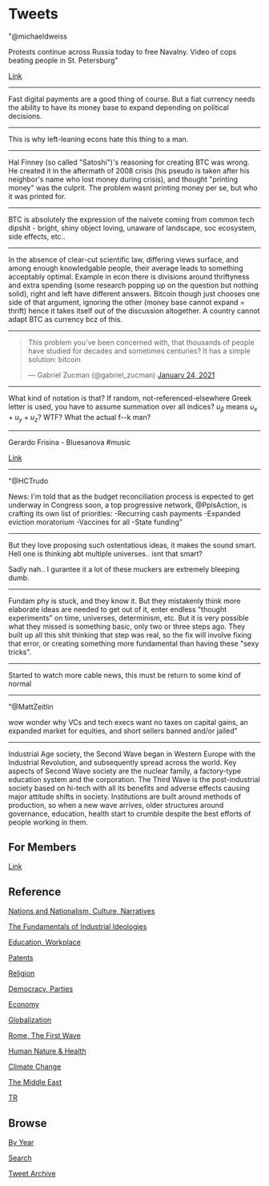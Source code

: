 # Tweets

"@michaeldweiss

Protests continue across Russia today to free Navalny. Video of cops
beating people in St. Petersburg"

[Link](https://mobile.twitter.com/michaeldweiss/status/1355914024328835072)

---

Fast digital payments are a good thing of course. But a fiat currency
needs the ability to have its money base to expand depending on
political decisions.

---

This is why left-leaning econs hate this thing to a man.

---

Hal Finney (so called "Satoshi")'s reasoning for creating BTC was
wrong. He created it in the aftermath of 2008 crisis (his pseudo is
taken after his neighbor's name who lost money during crisis), and
thought "printing money" was the culprit. The problem wasnt printing
money per se, but who it was printed for.

---

BTC is absolutely the expression of the naivete coming from common
tech dipshit - bright, shiny object loving, unaware of landscape, soc
ecosystem, side effects, etc..

---

In the absence of clear-cut scientific law, differing views surface,
and among enough knowledgable people, their average leads to something
acceptably optimal. Example in econ there is divisions around
thriftyness and extra spending (some research popping up on the
question but nothing solid), right and left have different
answers. Bitcoin though just chooses one side of that argument,
ignoring the other (money base cannot expand = thrift) hence it takes
itself out of the discussion altogether. A country cannot adapt BTC as
currency bcz of this.

---

<blockquote class="twitter-tweet"><p lang="en" dir="ltr">This problem you&#39;ve been concerned with, that thousands of people have studied for decades and sometimes centuries? It has a simple solution: bitcoin</p>&mdash; Gabriel Zucman (@gabriel_zucman) <a href="https://twitter.com/gabriel_zucman/status/1353189704385011712?ref_src=twsrc%5Etfw">January 24, 2021</a></blockquote> <script async src="https://platform.twitter.com/widgets.js" charset="utf-8"></script>

---

What kind of notation is that? If random, not-referenced-elsewhere
Greek letter is used, you have to assume summation over all indices?
$u_\beta$ means $u_x + u_y + u_z$? WTF? What the actual f--k man?

---

Gerardo Frisina - Bluesanova \#music

[Link](https://youtu.be/9kl3sU_id58)

---

"@HCTrudo

News: I'm told that as the budget reconciliation process is expected
to get underway in Congress soon, a top progressive network,
@PplsAction, is crafting its own list of priorities: -Recurring cash
payments -Expanded eviction moratorium -Vaccines for all -State
funding"

---

But they love proposing such ostentatious ideas, it makes the sound
smart. Hell one is thinking abt multiple universes.. isnt that smart?

Sadly nah.. I gurantee it a lot of these muckers are extremely
bleeping dumb.

---

Fundam phy is stuck, and they know it. But they mistakenly think more
elaborate ideas are needed to get out of it, enter endless "thought
experiments" on time, universes, determinism, etc. But it is very
possible what they missed is something basic, only two or three steps
ago. They built up all this shit thinking that step was real, so the
fix will involve fixing that error, or creating something more
fundamental than having these "sexy tricks".

---

Started to watch more cable news, this must be return to some kind of normal

---

"@MattZeitlin

wow wonder why VCs and tech execs want no taxes on capital gains, an
expanded market for equities, and short sellers banned and/or jailed"

---

Industrial Age society, the Second Wave began in Western Europe with
the Industrial Revolution, and subsequently spread across the
world. Key aspects of Second Wave society are the nuclear family, a
factory-type education system and the corporation. The Third Wave is
the post-industrial society based on hi-tech with all its benefits and
adverse effects causing major attitude shifts in society. Institutions
are built around methods of production, so when a new wave arrives,
older structures around governance, education, health start to crumble
despite the best efforts of people working in them.

## For Members

[Link](https://thirdwave-members.herokuapp.com)

## Reference

[Nations and Nationalism, Culture, Narratives](/2013/02/nations-and-nationalism.md)

[The Fundamentals of Industrial Ideologies](/2011/04/fundamentals-of-industrial-ideologies.md)

[Education, Workplace](2017/09/education-workplace.md)

[Patents](/2018/09/patents.md)

[Religion](/2015/04/god-religion.md)

[Democracy, Parties](/2016/11/democracy.md)

[Economy](/2018/05/economy.md)

[Globalization](/2018/09/globalization.md)

[Rome, The First Wave](/2017/12/rome.md)

[Human Nature & Health](/2020/07/human-nature.md)

[Climate Change](/2018/12/climate.md)

[The Middle East](/2019/07/middleeast.md)

[TR](../tr)

## Browse

[By Year](years.md)

[Search](search.html)

[Tweet Archive](/tweets/README.md)


